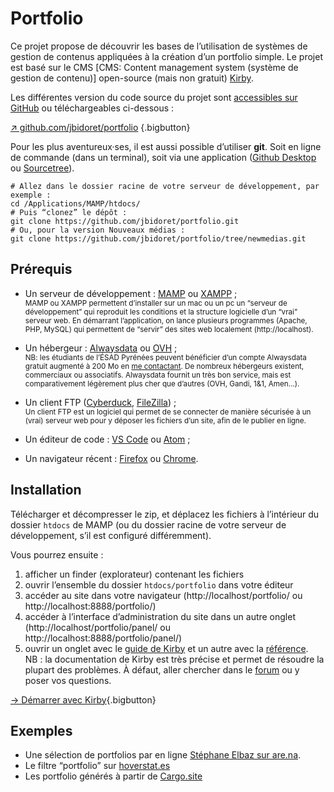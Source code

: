 # Portfolio



Ce projet propose de découvrir les bases de l’utilisation de systèmes de gestion de contenus appliquées à la création d’un portfolio simple. Le projet est basé sur le CMS \[CMS: Content management system (système de gestion de contenu)\] open-source (mais non gratuit) [Kirby](https://getkirby.com/).

Les différentes version du code source du projet sont [accessibles sur GitHub](https://github.com/jbidoret/portfolio/) ou téléchargeables ci-dessous :

[↗ github.com/jbidoret/portfolio](https://github.com/jbidoret/portfolio/archive/refs/heads/master.zip) {.bigbutton}

Pour les plus aventureux·ses, il est aussi possible d’utiliser **git**. Soit en ligne de commande (dans un terminal), soit via une application ([Github Desktop](https://desktop.github.com/) ou [Sourcetree](https://www.sourcetreeapp.com/)). 
```
# Allez dans le dossier racine de votre serveur de développement, par exemple :
cd /Applications/MAMP/htdocs/
# Puis “clonez” le dépôt :
git clone https://github.com/jbidoret/portfolio.git
# Ou, pour la version Nouveaux médias :
git clone https://github.com/jbidoret/portfolio/tree/newmedias.git
```


## Prérequis

* Un serveur de développement : [MAMP](http://mamp.info/) ou [XAMPP](https://www.apachefriends.org/index.html) ;    
<small>MAMP ou XAMPP permettent d’installer sur un mac ou un pc un “serveur de développement” qui reproduit les conditions et la structure logicielle d’un “vrai” serveur web. En démarrant l’application, on lance plusieurs programmes (Apache, PHP, MySQL) qui permettent de “servir” des sites web localement (http://localhost).</small>

* Un hébergeur : [Alwaysdata](https://alwaysdata.com/) ou [OVH](https://ovh.com) ;    
<small>NB: les étudiants de l’ÉSAD Pyrénées peuvent bénéficier d’un compte Alwaysdata gratuit augmenté à 200 Mo en [me contactant](mailto:julien.bidoret@esad-pyrenees.fr). De nombreux hébergeurs existent, commerciaux ou associatifs. Alwaysdata fournit un très bon service, mais est comparativement légèrement plus cher que d’autres (OVH, Gandi, 1&1, Amen…).</small>
* Un client FTP ([Cyberduck](https://cyberduck.io/), [FileZilla](https://filezilla-project.org/)) ;    
<small>Un client FTP est un logiciel qui permet de se connecter de manière sécurisée à un (vrai) serveur web pour y déposer les fichiers d’un site, afin de le publier en ligne.</small>
* Un éditeur de code : [VS Code](https://code.visualstudio.com/) ou [Atom](https://atom.io/) ;
* Un navigateur récent : [Firefox](https://www.mozilla.org/fr/firefox/) ou [Chrome](https://www.google.fr/chrome/).

## Installation

Télécharger et décompresser le zip, et déplacez les fichiers à l’intérieur 
du dossier `htdocs` de MAMP (ou du dossier racine de votre serveur de développement, s’il est configuré différemment).

Vous pourrez ensuite :
1. afficher un finder (explorateur) contenant les fichiers
2. ouvrir l’ensemble du dossier `htdocs/portfolio` dans votre éditeur
3. accéder au site dans votre navigateur (http://localhost/portfolio/ ou http://localhost:8888/portfolio/)
4. accéder à l’interface d’administration du site dans un autre onglet (http://localhost/portfolio/panel/ ou http://localhost:8888/portfolio/panel/)
5. ouvrir un onglet avec le [guide de Kirby](https://getkirby.com/docs/guide) et un autre avec la [référence](https://getkirby.com/docs/reference). NB : la documentation de Kirby est très précise et permet de résoudre la plupart des problèmes. À défaut, aller chercher dans le [forum](https://forum.getkirby.com/) ou y poser vos questions.


[→ Démarrer avec Kirby](kirby/){.bigbutton}


## Exemples

* Une sélection de portfolios par en ligne [Stéphane Elbaz sur are.na](https://www.are.na/stephane-elbaz/portfolio--12).
* Le filtre “portfolio” sur [hoverstat.es](https://www.hoverstat.es/archive/)
* Les portfolio générés à partir de [Cargo.site](https://cargo.site)
